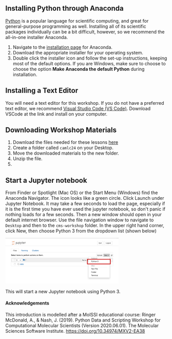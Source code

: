 ## Installing Python through Anaconda
[Python](https://python.org/) is a popular language for scientific computing, and great for general-purpose programming as well. Installing all of its scientific packages individually can be a bit difficult, however, so we recommend the all-in-one installer Anaconda.

1. Navigate to the [installation page](https://docs.anaconda.com/free/anaconda/install/) for Anaconda.
2. Download the appropriate installer for your operating system.
3. Double click the installer icon and follow the set-up instructions, keeping most of the default options. If you are Windows, make sure to choose to choose the option **Make Anaconda the default Python** during installation.

## Installing a Text Editor

You will need a text editor for this workshop. If you do not have a preferred text editor, we recommend [Visual Studio Code (VS Code)](https://code.visualstudio.com/download). Download VSCode at the link and install on your computer.

## Downloading Workshop Materials
1. Download the files needed for these lessons [here](./content/content.zip)
2. Create a folder called `camlc24` on your Desktop.
3. Move the downloaded materials to the new folder.
4. Unzip the file.
5. 
## Start a Jupyter notebook
From Finder or Spotlight (Mac OS) or the Start Menu (Windows) find the Anaconda Navigator.  The icon looks like a green circle.  Click Launch under Jupyter Notebook.  It may take a few seconds to load the page, especially if it is the first time you have ever used the jupyter notebook, so don't panic if nothing loads for a few seconds.  Then a new window should open in your default internet browser. Use the file navigation window to navigate to `Desktop` and then to the `cms-workshop` folder.  In the upper right hand corner, click New, then choose Python 3 from the dropdown list (shown below)

<img src="images/setup_fig1.png" width="70%">

This will start a new Jupyter notebook using Python 3.

#### Acknowledgements
This introduction is modelled after a MolSSI educational course: Ringer McDonald, A., & Nash, J. (2019). Python Data and Scripting Workshop for Computational Molecular Scientists (Version 2020.06.01). 
The Molecular Sciences Software Institute. https://doi.org/10.34974/MXV2-EA38
